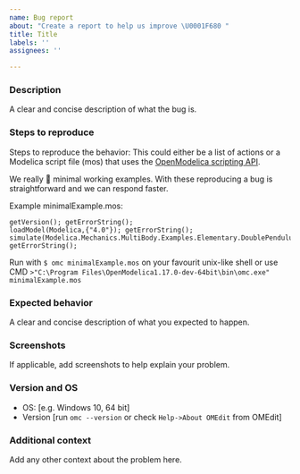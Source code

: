```yaml
---
name: Bug report
about: "Create a report to help us improve \U0001F680 "
title: Title
labels: ''
assignees: ''

---
```


### Description
A clear and concise description of what the bug is.

### Steps to reproduce
Steps to reproduce the behavior:
This could either be a list of actions or a Modelica script file (mos) that uses the [OpenModelica scripting API](https://openmodelica.org/doc/OpenModelicaUsersGuide/latest/scripting_api.html).

We really 💖 minimal working examples. With these reproducing a bug is straightforward and we can respond faster.

Example minimalExample.mos:
```modelica
getVersion(); getErrorString();
loadModel(Modelica,{"4.0"}); getErrorString();
simulate(Modelica.Mechanics.MultiBody.Examples.Elementary.DoublePendulum); getErrorString();
```
Run with `$ omc minimalExample.mos` on your favourit unix-like shell or use CMD `>"C:\Program Files\OpenModelica1.17.0-dev-64bit\bin\omc.exe" minimalExample.mos`

### Expected behavior
A clear and concise description of what you expected to happen.

### Screenshots
If applicable, add screenshots to help explain your problem.

### Version and OS
 - OS: [e.g. Windows 10, 64 bit]
 - Version [run `omc --version` or check `Help->About OMEdit` from OMEdit]

### Additional context
Add any other context about the problem here.
